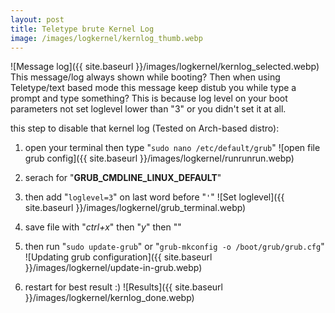 ```yaml
---
layout: post
title: Teletype brute Kernel Log
image: /images/logkernel/kernlog_thumb.webp
---
```


![Message log]({{ site.baseurl }}/images/logkernel/kernlog_selected.webp)
This message/log always shown while booting? Then when using Teletype/text based mode this message keep distub you while type a prompt and type something?
This is because log level on your boot parameters not set loglevel lower than "3" or you didn't set it at all.

this step to disable that kernel log (Tested on Arch-based distro):

1. open your terminal then type "```sudo nano /etc/default/grub```"
![open file grub config]({{ site.baseurl }}/images/logkernel/runrunrun.webp)

2. serach for "**GRUB_CMDLINE_LINUX_DEFAULT**"

3. then add "```loglevel=3```" on last word before "``` ' ```"
![Set loglevel]({{ site.baseurl }}/images/logkernel/grub_terminal.webp)

4. save file with "*ctrl+x*" then "*y*" then "*<enter>*"

5. then run "```sudo update-grub```" or "```grub-mkconfig -o /boot/grub/grub.cfg```"
![Updating grub configuration]({{ site.baseurl }}/images/logkernel/update-in-grub.webp)

6. restart for best result :)
![Results]({{ site.baseurl }}/images/logkernel/kernlog_done.webp)

